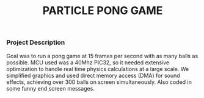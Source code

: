 ﻿---
layout: default
title: PARTICLE PONG GAME
category: portfolio
modal-id: 3
vid1: <div class="video-container"> <iframe class="video" src="https://www.youtube.com/embed/a8Ghil4Mkxk" allowfullscreen></iframe> </div>
vid2: null
img: Pong/IMG_20171017_153219.jpg
img2: Pong/4760_+Lab+3+Report.jpg
img3: Pong/IMG_20171017_153128.jpg
img4: Pong/4760_+Lab+3+Report2.jpg 
img5: Pong/IMG_20171017_153219_s.jpg
project-date: 2017
languages:
- Embedded C
concepts:
- RTOS
- Graphics Optimization
- Embedded Systems
tools:
- MPLabX
---

### Project Description

Goal was to run a pong game at 15 frames per second with as many balls as possible. MCU used was a 40Mhz PIC32, so it needed extensive optimization to handle real time physics calculations at a large scale. We simplified graphics and used direct memory access (DMA) for sound effects, achieving over 300 balls on screen simultaneously. Also coded in some funny end screen messages.
